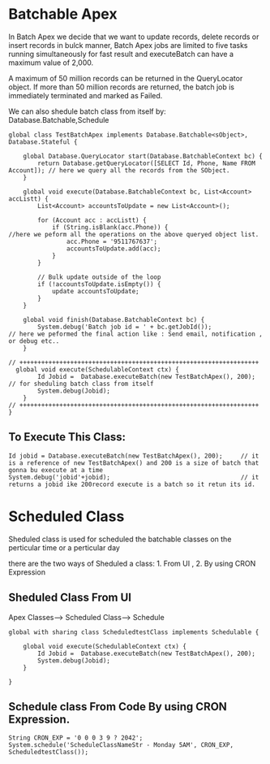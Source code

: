 # Batchable Apex
<p> In Batch Apex we decide that we want to update records, delete records or insert records in bulck manner, Batch Apex jobs are limited to five tasks running simultaneously for fast result and executeBatch can have a maximum value of 2,000.  </p>

<p>A maximum of 50 million records can be returned in the QueryLocator object. If more than 50 million records are returned, the batch job is immediately terminated and marked as Failed.</p>

<p>We can also shedule batch class from itself by: Database.Batchable<sObject>,Schedule </p>


```
global class TestBatchApex implements Database.Batchable<sObject>, Database.Stateful {
    
    global Database.QueryLocator start(Database.BatchableContext bc) {
        return Database.getQueryLocator([SELECT Id, Phone, Name FROM Account]); // here we query all the records from the SObject.
    }

    global void execute(Database.BatchableContext bc, List<Account> accListt) {
        List<Account> accountsToUpdate = new List<Account>();

        for (Account acc : accListt) {
            if (String.isBlank(acc.Phone)) {                                  //here we peform all the operations on the above queryed object list.
                acc.Phone = '9511767637';
                accountsToUpdate.add(acc);
            }
        }

        // Bulk update outside of the loop
        if (!accountsToUpdate.isEmpty()) {
            update accountsToUpdate;
        }
    }

    global void finish(Database.BatchableContext bc) {
        System.debug('Batch job id = ' + bc.getJobId());               // here we peformed the final action like : Send email, notification , or debug etc..
    }

// ++++++++++++++++++++++++++++++++++++++++++++++++++++++++++++++++++
  global void execute(SchedulableContext ctx) {
        Id Jobid =  Database.executeBatch(new TestBatchApex(), 200); // for sheduling batch class from itself
        System.debug(Jobid);
    }
// ++++++++++++++++++++++++++++++++++++++++++++++++++++++++++++++++++
}

```

## To Execute This Class:

```
Id jobid = Database.executeBatch(new TestBatchApex(), 200);     // it is a reference of new TestBatchApex() and 200 is a size of batch that gonna bu execute at a time
System.debug('jobid'+jobid);                                    // it returns a jobid ike 200record execute is a batch so it retun its id.
```


# Scheduled Class
<p> Sheduled class is used for scheduled the batchable classes on the perticular time or a perticular day</p>

<p>there are the two ways of Sheduled a class: 1. From UI , 2. By using CRON Expression</p>

## Sheduled Class From UI
Apex Classes--> Scheduled Class--> Schedule

```
global with sharing class ScheduledtestClass implements Schedulable {
    
    global void execute(SchedulableContext ctx) {
        Id Jobid =  Database.executeBatch(new TestBatchApex(), 200);
        System.debug(Jobid);
    }
    
}
```

## Schedule class From Code By using CRON Expression.

```
String CRON_EXP = '0 0 0 3 9 ? 2042';
System.schedule('ScheduleClassNameStr - Monday 5AM', CRON_EXP, ScheduledtestClass());
```
